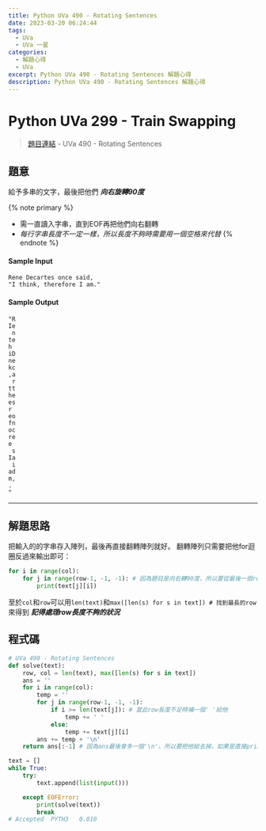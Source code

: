 ```yaml
---
title: Python UVa 490 - Rotating Sentences
date: 2023-03-20 06:24:44
tags:
  - UVa
  - UVa 一星
categories:
  - 解題心得
  - UVa
excerpt: Python UVa 490 - Rotating Sentences 解題心得
description: Python UVa 490 - Rotating Sentences 解題心得
---
```

# Python UVa 299 - Train Swapping

>[題目連結](https://onlinejudge.org/index.php?option=onlinejudge&Itemid=8&category=94&page=show_problem&problem=431) - UVa 490 - Rotating Sentences



## 題意
給予多串的文字，最後把他們 ***向右旋轉90度***

{% note primary %}
 - 需一直讀入字串，直到EOF再把他們向右翻轉
 - *每行字串長度不一定一樣，所以長度不夠時需要用一個空格來代替*
{% endnote %}

#### Sample Input 
```text
Rene Decartes once said,
"I think, therefore I am."
```

#### Sample Output 
```text
"R
Ie
 n
te
h 
iD
ne
kc
,a
 r
tt
he
es
r 
eo
fn
oc
re
e 
 s
Ia
 i
ad
m,
. 
"
```

---
## 解題思路
把輸入的的字串存入陣列，最後再直接翻轉陣列就好。
翻轉陣列只需要把他for迴圈反過來輸出即可：
```python
for i in range(col):
    for j in range(row-1, -1, -1): # 因為題目是向右轉90度，所以要從最後一個row開始到第一個
        print(text[j][i])
```

至於`col`和`row`可以用`len(text)`和`max([len(s) for s in text]) # 找到最長的row`來得到
***記得處理row長度不夠的狀況***

## 程式碼
```python
# UVa 490 - Rotating Sentences
def solve(text):
    row, col = len(text), max([len(s) for s in text])
    ans = ''
    for i in range(col):
        temp = ''
        for j in range(row-1, -1, -1):
            if i >= len(text[j]): # 當此row長度不足時補一個' '給他
                temp += ' '
            else:
                temp += text[j][i]
        ans += temp + '\n'
    return ans[:-1] # 因為ans最後會多一個'\n'，所以要把他給去掉，如果是直接print(text[j][i])的話就可以不用做

text = []
while True:
    try:
        text.append(list(input()))

    except EOFError:
        print(solve(text))
        break
# Accepted	PYTH3	0.010
```
